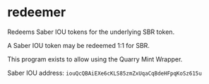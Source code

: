 # redeemer

Redeems Saber IOU tokens for the underlying SBR token.

A Saber IOU token may be redeemed 1:1 for SBR.

This program exists to allow using the Quarry Mint Wrapper.

Saber IOU address: `iouQcQBAiEXe6cKLS85zmZxUqaCqBdeHFpqKoSz615u`
